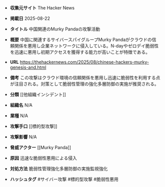 - **収集元サイト**
The Hacker News

- **掲載日**
2025-08-22

- **タイトル**
中国関連のMurky Pandaの攻撃活動

- **概要**
中国に関連するサイバースパイグループMurky Pandaがクラウドの信頼関係を悪用し企業ネットワークに侵入している。N-dayやゼロデイ脆弱性を迅速に悪用し初期アクセスを獲得する能力が高いことが特徴である。

- **URL**
https://thehackernews.com/2025/08/chinese-hackers-murky-genesis-and.html

- **備考**
この攻撃はクラウド環境の信頼関係を悪用し迅速に脆弱性を利用する点が注目される。対策として脆弱性管理の強化多層防御の実施が推奨される。

- **分類**
[[他組織インシデント]]

- **組織名**
N/A

- **業種**
N/A

- **攻撃手口**
[[標的型攻撃]]

- **攻撃影響**
N/A

- **脅威アクター**
[[Murky Panda]]

- **原因**
迅速な脆弱性悪用による侵入

- **対処方法**
脆弱性管理強化多層防御の実施監視強化

- **ハッシュタグ**
#サイバー攻撃 #標的型攻撃 #脆弱性悪用
